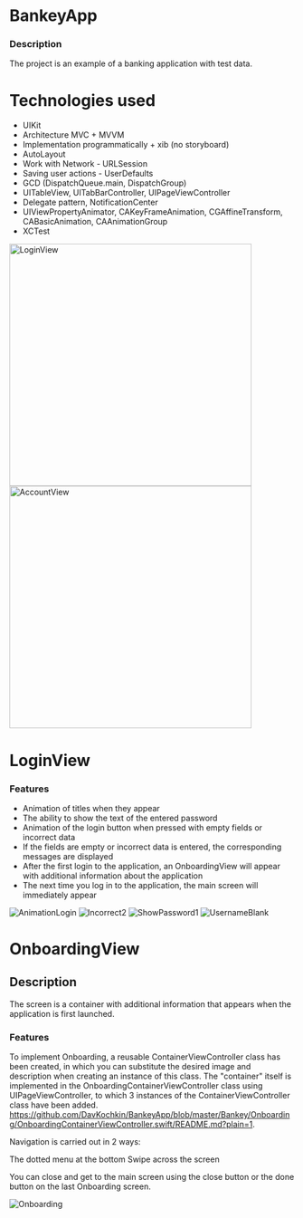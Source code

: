 # BankeyApp

### Description
The project is an example of a banking application with test data.


# Technologies used

+ UIKit
+ Architecture MVC + MVVM
+ Implementation programmatically + xib (no storyboard)
+ AutoLayout
+ Work with Network - URLSession
+ Saving user actions - UserDefaults
+ GCD (DispatchQueue.main, DispatchGroup)
+ UITableView, UITabBarController, UIPageViewController
+ Delegate pattern, NotificationCenter
+ UIViewPropertyAnimator, CAKeyFrameAnimation, CGAffineTransform, CABasicAnimation, CAAnimationGroup
+ XCTest


<img width="428" alt="LoginView" src="https://github.com/DavKochkin/DavKochkin/assets/122441539/0cca99c8-1e98-4935-9893-0940bf7a9da4">
<img width="428" alt="AccountView" src="https://github.com/DavKochkin/DavKochkin/assets/122441539/4003715e-dc90-4ac7-9e43-1c3900a0653b"> 

# LoginView 

### Features 

+ Animation of titles when they appear
+ The ability to show the text of the entered password
+ Animation of the login button when pressed with empty fields or incorrect data
+ If the fields are empty or incorrect data is entered, the corresponding messages are displayed
+ After the first login to the application, an OnboardingView will appear with additional information about the application
+ The next time you log in to the application, the main screen will immediately appear

![AnimationLogin](https://github.com/DavKochkin/DavKochkin/assets/122441539/36670a1b-73e1-4738-974e-b89d375e6ca0)
![Incorrect2](https://github.com/DavKochkin/DavKochkin/assets/122441539/87f692ab-896c-48f8-a593-a8e86e803177)
![ShowPassword1](https://github.com/DavKochkin/DavKochkin/assets/122441539/ca43816a-5e6c-41c7-a01a-e6aab3658adf)
![UsernameBlank](https://github.com/DavKochkin/DavKochkin/assets/122441539/4cece444-73d9-4b58-8ce2-87a431ca0809)


# OnboardingView 

## Description

The screen is a container with additional information that appears when the application is first launched.

### Features 

To implement Onboarding, a reusable ContainerViewController class has been created, in which you can substitute the desired image and description when creating an instance of this class. The "container" itself is implemented in the OnboardingContainerViewController class using UIPageViewController, to which 3 instances of the ContainerViewController class have been added.
https://github.com/DavKochkin/BankeyApp/blob/master/Bankey/Onboarding/OnboardingContainerViewController.swift/README.md?plain=1.

Navigation is carried out in 2 ways:

The dotted menu at the bottom
Swipe across the screen

You can close and get to the main screen using the close button or the done button on the last Onboarding screen.

![Onboarding](https://github.com/DavKochkin/DavKochkin/assets/122441539/6c01234e-75ee-42d5-a975-d20722e599a2)



